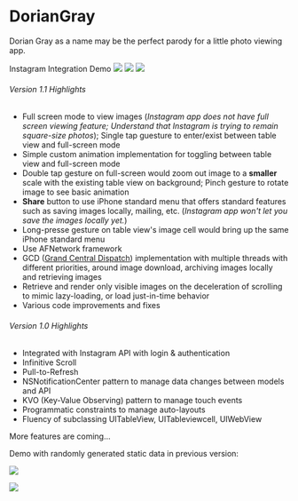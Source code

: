 # DorianGray
Dorian Gray as a name may be the perfect parody for a little photo viewing app.

Instagram Integration Demo
![](https://farm8.staticflickr.com/7712/17111018897_4da01a90d4_c.jpg)
![](https://farm9.staticflickr.com/8691/16698207873_c496ee602a_c.jpg)
![](https://farm9.staticflickr.com/8766/17130680898_07dde11491_c.jpg)

###### Version 1.1 Highlights
- Full screen mode to view images (*Instagram app does not have full screen viewing feature; Understand that Instagram is trying to remain square-size photos*); Single tap guesture to enter/exist between table view and full-screen mode
- Simple custom animation implementation for toggling between table view and full-screen mode
- Double tap gesture on full-screen would zoom out image to a **smaller** scale with the existing table view on background; Pinch gesture to rotate image to see basic animation
- **Share** button to use iPhone standard menu that offers standard features such as saving images locally, mailing, etc. (*Instagram app won't let you save the images locally yet.*)
- Long-presse gesture on table view's image cell would bring up the same iPhone standard menu
- Use AFNetwork framework
- GCD ([Grand Central Dispatch](https://developer.apple.com/library/ios/documentation/Performance/Reference/GCD_libdispatch_Ref/)) implementation with multiple threads with different priorities, around image download, archiving images locally and retrieving images
- Retrieve and render only visible images on the deceleration of scrolling to mimic lazy-loading, or load just-in-time behavior
- Various code improvements and fixes

###### Version 1.0 Highlights
- Integrated with Instagram API with login & authentication
- Infinitive Scroll
- Pull-to-Refresh
- NSNotificationCenter pattern to manage data changes between models and API
- KVO (Key-Value Observing) pattern to manage touch events
- Programmatic constraints to manage auto-layouts
- Fluency of subclassing UITableView, UITableviewcell, UIWebView

More features are coming...

Demo with randomly generated static data in previous version:

![](https://farm8.staticflickr.com/7682/17085570808_f9fe6f386b_c.jpg)

![](https://farm9.staticflickr.com/8816/17247376276_f1451e3187_c.jpg)

